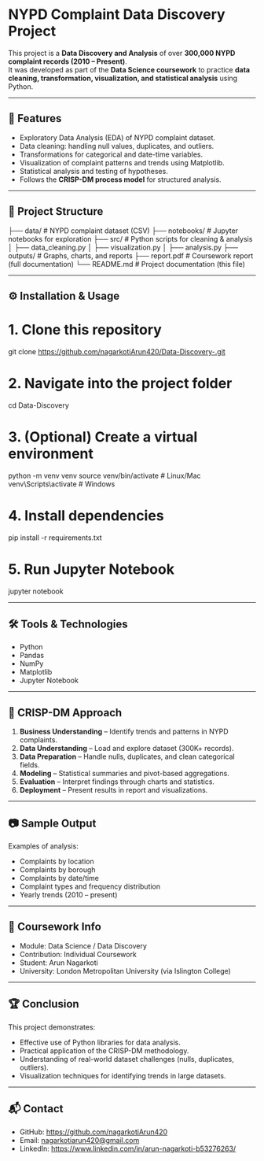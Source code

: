 # NYPD Complaint Data Discovery Project

This project is a **Data Discovery and Analysis** of over **300,000 NYPD complaint records (2010 – Present)**.  
It was developed as part of the **Data Science coursework** to practice **data cleaning, transformation, visualization, and statistical analysis** using Python.  

--------------------------------------------------------------------------------
🚀 Features
--------------------------------------------------------------------------------
- Exploratory Data Analysis (EDA) of NYPD complaint dataset.
- Data cleaning: handling null values, duplicates, and outliers.
- Transformations for categorical and date-time variables.
- Visualization of complaint patterns and trends using Matplotlib.
- Statistical analysis and testing of hypotheses.
- Follows the **CRISP-DM process model** for structured analysis.

--------------------------------------------------------------------------------
📂 Project Structure
--------------------------------------------------------------------------------
├── data/                         # NYPD complaint dataset (CSV)
├── notebooks/                    # Jupyter notebooks for exploration
├── src/                          # Python scripts for cleaning & analysis
│   ├── data_cleaning.py
│   ├── visualization.py
│   ├── analysis.py
├── outputs/                      # Graphs, charts, and reports
├── report.pdf                     # Coursework report (full documentation)
└── README.md                     # Project documentation (this file)

--------------------------------------------------------------------------------
⚙️ Installation & Usage
--------------------------------------------------------------------------------
# 1. Clone this repository
git clone https://github.com/nagarkotiArun420/Data-Discovery-.git

# 2. Navigate into the project folder
cd Data-Discovery

# 3. (Optional) Create a virtual environment
python -m venv venv
source venv/bin/activate   # Linux/Mac
venv\Scripts\activate      # Windows

# 4. Install dependencies
pip install -r requirements.txt

# 5. Run Jupyter Notebook
jupyter notebook

--------------------------------------------------------------------------------
🛠️ Tools & Technologies
--------------------------------------------------------------------------------
- Python
- Pandas
- NumPy
- Matplotlib
- Jupyter Notebook

--------------------------------------------------------------------------------
📖 CRISP-DM Approach
--------------------------------------------------------------------------------
1. **Business Understanding** – Identify trends and patterns in NYPD complaints.  
2. **Data Understanding** – Load and explore dataset (300K+ records).  
3. **Data Preparation** – Handle nulls, duplicates, and clean categorical fields.  
4. **Modeling** – Statistical summaries and pivot-based aggregations.  
5. **Evaluation** – Interpret findings through charts and statistics.  
6. **Deployment** – Present results in report and visualizations.  

--------------------------------------------------------------------------------
📷 Sample Output
--------------------------------------------------------------------------------
Examples of analysis:
- Complaints by location
- Complaints by borough
- Complaints by date/time
- Complaint types and frequency distribution
- Yearly trends (2010 – present)

--------------------------------------------------------------------------------
📑 Coursework Info
--------------------------------------------------------------------------------
- Module: Data Science / Data Discovery
- Contribution: Individual Coursework
- Student: Arun Nagarkoti
- University: London Metropolitan University (via Islington College)

--------------------------------------------------------------------------------
🏆 Conclusion
--------------------------------------------------------------------------------
This project demonstrates:
- Effective use of Python libraries for data analysis.
- Practical application of the CRISP-DM methodology.
- Understanding of real-world dataset challenges (nulls, duplicates, outliers).
- Visualization techniques for identifying trends in large datasets.

--------------------------------------------------------------------------------
📬 Contact
--------------------------------------------------------------------------------
- GitHub: https://github.com/nagarkotiArun420
- Email: nagarkotiarun420@gmail.com
- LinkedIn: https://www.linkedin.com/in/arun-nagarkoti-b53276263/
